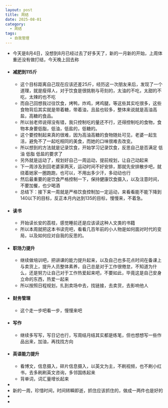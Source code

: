 ```yaml
---
layout: post
title: 周结
date: 2025-08-01
category:
  - 周结
tags:
  - 自我管理
---
```



- 今天是8月4日，没想到8月已经过去了好多天了，新的一月新的开始，上周体重还没有做打结，今天晚上回去称
- #### 减肥到115斤
	- 这个目标距离自己现在应该还差25斤，经历这一次朋友来后，发现了一个道理，就是瘦得人，对于饮食是很挑剔与苛刻的，太油的不吃，太甜的不吃，太辣的也不吃
	- 而自己回想我过往饮食，烤鸭，炸鸡，烤鸡腿，等这些其实吃很多，这些食物背后其实就是带着糖，带着油，且盐也较多，整体来说就是高油高盐，高糖的食品。
	- 所以翁老师说得没有错，我只控制吃的量还不行，还得控制吃的食物，食物本身要低脂，低油，低盐的，低糖的。
	- 这个要控制起来真的很难，因为高油高糖的食物随处可见，老婆一起生活，避免不了一起吃相同的美食，而她的口味很难去改变。
	- 所以想到的方法就是记录饮食，开始学习记录饮食，反思自己是否满足 低油 低脂 低盐的要求了
	- 另外就是运动了，规划好自己一周运动，提前规划，让自己动起来
	- 下一周涉及到回老婆家两天，运动时间不好安排，那就先安排散步吧，就绕着她家一圈跑跑，也可以，不用出多少汗，多动动也行
	- 然后最重要的是饮食严格控制一下，保持健康饮食摄入，以及注意时间，不要加餐，也少喝酒
	- 总结下：接下来一周就是严格饮食控制加一定运动，来看看能不能下降到140以下的目标，反正本月内达到135的目标，慢慢来，不着急。
- #### 读书
	- 开始读长安的荔枝，感觉睡前还是应该读这种人文类的书籍
	- 所以本周就把这本书读完吧，看看几百年前的小人物是如何面对时代的变局，以及如何应对自我的反思的。
- #### 职场力提升
	- 继续做培训吧，把讲课的能力提升起来，以及自己也多花点时间在备课上与卖货上，提升人员整体素养，自己总是对于工作很倦怠，不知道为什么，还是努力让自己对于工作热爱起来吧，不要如此，毕竟这是自己安身立命的东西，热爱一起来
	- 所以按照日程规划，扎到卖场中去，找链接，去卖货，去影响他人
- #### 财务管理
	- 这个走一步吧看一步，慢慢来吧
- #### 写作
	- 继续多写写，写日记也行，写周结月结其实都是练笔，但也想想写一些作品出来，加油，再找找方向
- #### 英语能力提升
	- 看博文，信息摄入，碎片信息摄入，以英文为主，不刷视频，也不刷小红书，去多刷刷英文咨询，多邻国练起来
	- 背单词，词汇量增长起来
-
- 新的一周，珍惜时间，时间转瞬即逝，抓住应该抓住的，做成一两件也是好的
-
-